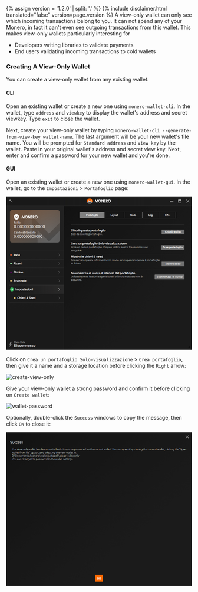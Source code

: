 {% assign version = '1.2.0' | split: '.' %}
{% include disclaimer.html translated="false" version=page.version %}
A view-only wallet can only see which incoming transactions belong to you. It can not spend any of your Monero, in fact it can't even see outgoing transactions from this wallet. This makes view-only wallets particularly interesting for

* Developers writing libraries to validate payments
* End users validating incoming transactions to cold wallets

### Creating A View-Only Wallet

You can create a view-only wallet from any existing wallet.

#### CLI

Open an existing wallet or create a new one using `monero-wallet-cli`. In the wallet, type `address` and `viewkey` to display the wallet's address and secret viewkey. Type `exit` to close the wallet.

Next, create your view-only wallet by typing `monero-wallet-cli --generate-from-view-key wallet-name`. The last argument will be your new wallet's file name. You will be prompted for `Standard address` and `View key` by the wallet. Paste in your original wallet's address and secret view key. Next, enter and confirm a password for your new wallet and you're done.

#### GUI

Open an existing wallet or create a new one using `monero-wallet-gui`. In the wallet, go to the `Impostazioni` > `Portafoglio` page:

![settings](png/view-only/settings.png)

Click on `Crea un portafoglio Solo-visualizzazione` > `Crea portafoglio`, then give it a name and a storage location before clicking the `Right` arrow:

![create-view-only](png/view-only/create-view-only.png)

Give your view-only wallet a strong password and confirm it before clicking on `Create wallet`:

![wallet-password](png/view-only/wallet-password.png)

Optionally, double-click the `Success` windows to copy the message, then click `OK` to close it:

![Success](png/view-only/Success.png)
